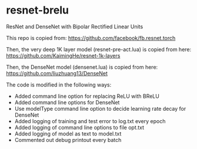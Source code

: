 # resnet-brelu
ResNet and DenseNet with Bipolar Rectified Linear Units

This repo is copied from:
https://github.com/facebook/fb.resnet.torch

Then, the very deep 1K layer model (resnet-pre-act.lua) is copied from here:
https://github.com/KaimingHe/resnet-1k-layers

Then, the DenseNet model (densenet.lua) is copied from here:
https://github.com/liuzhuang13/DenseNet

The code is modified in the following ways:
- Added command line option for replacing ReLU with BReLU
- Added command line options for DenseNet
- Use modelType command line option to decide learning rate decay for DenseNet
- Added logging of training and test error to log.txt every epoch
- Added logging of command line options to file opt.txt
- Added logging of model as text to model.txt
- Commented out debug printout every batch

